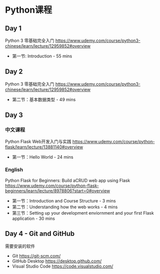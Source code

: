# Python课程

## Day 1

Python 3 零基础完全入门
<https://www.udemy.com/course/python3-chinese/learn/lecture/12959852#overview>

- 第一节: Introduction - 55 mins

## Day 2

Python 3 零基础完全入门
<https://www.udemy.com/course/python3-chinese/learn/lecture/12959852#overview>

- 第二节：基本数据类型 - 49 mins

## Day 3

### 中文课程

Python Flask Web开发入门与实践
<https://www.udemy.com/course/python-flask/learn/lecture/13881140#overview>

- 第一节：Hello World - 24 mins

### English

Python Flask for Beginners: Build aCRUD web app using Flask
<https://www.udemy.com/course/python-flask-beginners/learn/lecture/8978806?start=0#overview>

- 第一节：Introduction and Course Structure - 3 mins
- 第二节：Understanding how the web works - 4 mins
- 第三节：Setting up your development enviornment and your first Flask application - 30 mins

## Day 4 - Git and GitHub

需要安装的软件

- Git <https://git-scm.com/>
- GitHub Desktop <https://desktop.github.com/>
- Visual Studio Code <https://code.visualstudio.com/>
